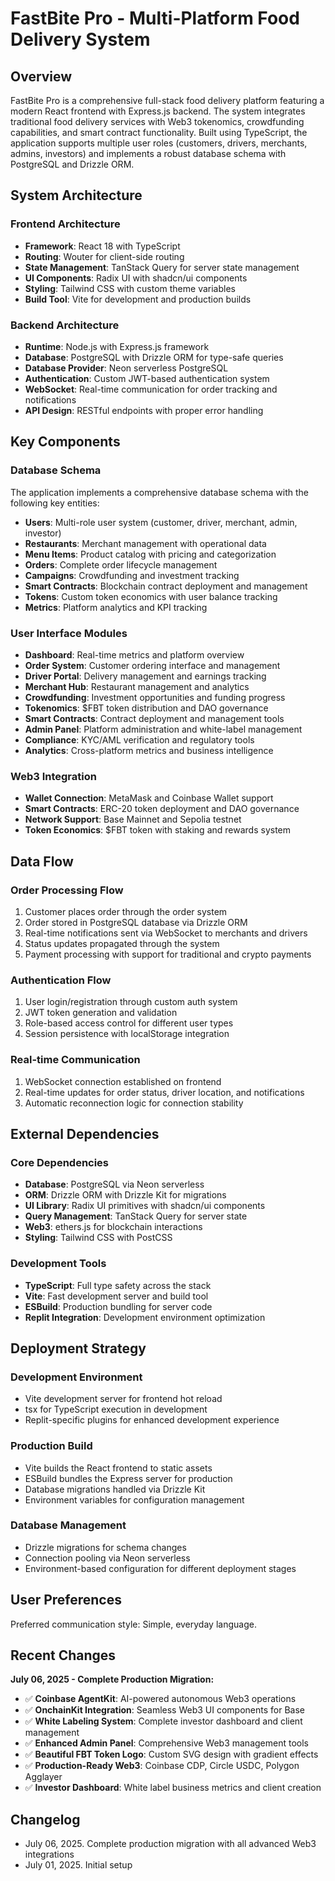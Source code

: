# FastBite Pro - Multi-Platform Food Delivery System

## Overview

FastBite Pro is a comprehensive full-stack food delivery platform featuring a modern React frontend with Express.js backend. The system integrates traditional food delivery services with Web3 tokenomics, crowdfunding capabilities, and smart contract functionality. Built using TypeScript, the application supports multiple user roles (customers, drivers, merchants, admins, investors) and implements a robust database schema with PostgreSQL and Drizzle ORM.

## System Architecture

### Frontend Architecture
- **Framework**: React 18 with TypeScript
- **Routing**: Wouter for client-side routing
- **State Management**: TanStack Query for server state management
- **UI Components**: Radix UI with shadcn/ui components
- **Styling**: Tailwind CSS with custom theme variables
- **Build Tool**: Vite for development and production builds

### Backend Architecture
- **Runtime**: Node.js with Express.js framework
- **Database**: PostgreSQL with Drizzle ORM for type-safe queries
- **Database Provider**: Neon serverless PostgreSQL
- **Authentication**: Custom JWT-based authentication system
- **WebSocket**: Real-time communication for order tracking and notifications
- **API Design**: RESTful endpoints with proper error handling

## Key Components

### Database Schema
The application implements a comprehensive database schema with the following key entities:
- **Users**: Multi-role user system (customer, driver, merchant, admin, investor)
- **Restaurants**: Merchant management with operational data
- **Menu Items**: Product catalog with pricing and categorization
- **Orders**: Complete order lifecycle management
- **Campaigns**: Crowdfunding and investment tracking
- **Smart Contracts**: Blockchain contract deployment and management
- **Tokens**: Custom token economics with user balance tracking
- **Metrics**: Platform analytics and KPI tracking

### User Interface Modules
- **Dashboard**: Real-time metrics and platform overview
- **Order System**: Customer ordering interface and management
- **Driver Portal**: Delivery management and earnings tracking
- **Merchant Hub**: Restaurant management and analytics
- **Crowdfunding**: Investment opportunities and funding progress
- **Tokenomics**: $FBT token distribution and DAO governance
- **Smart Contracts**: Contract deployment and management tools
- **Admin Panel**: Platform administration and white-label management
- **Compliance**: KYC/AML verification and regulatory tools
- **Analytics**: Cross-platform metrics and business intelligence

### Web3 Integration
- **Wallet Connection**: MetaMask and Coinbase Wallet support
- **Smart Contracts**: ERC-20 token deployment and DAO governance
- **Network Support**: Base Mainnet and Sepolia testnet
- **Token Economics**: $FBT token with staking and rewards system

## Data Flow

### Order Processing Flow
1. Customer places order through the order system
2. Order stored in PostgreSQL database via Drizzle ORM
3. Real-time notifications sent via WebSocket to merchants and drivers
4. Status updates propagated through the system
5. Payment processing with support for traditional and crypto payments

### Authentication Flow
1. User login/registration through custom auth system
2. JWT token generation and validation
3. Role-based access control for different user types
4. Session persistence with localStorage integration

### Real-time Communication
1. WebSocket connection established on frontend
2. Real-time updates for order status, driver location, and notifications
3. Automatic reconnection logic for connection stability

## External Dependencies

### Core Dependencies
- **Database**: PostgreSQL via Neon serverless
- **ORM**: Drizzle ORM with Drizzle Kit for migrations
- **UI Library**: Radix UI primitives with shadcn/ui components
- **Query Management**: TanStack Query for server state
- **Web3**: ethers.js for blockchain interactions
- **Styling**: Tailwind CSS with PostCSS

### Development Tools
- **TypeScript**: Full type safety across the stack
- **Vite**: Fast development server and build tool
- **ESBuild**: Production bundling for server code
- **Replit Integration**: Development environment optimization

## Deployment Strategy

### Development Environment
- Vite development server for frontend hot reload
- tsx for TypeScript execution in development
- Replit-specific plugins for enhanced development experience

### Production Build
- Vite builds the React frontend to static assets
- ESBuild bundles the Express server for production
- Database migrations handled via Drizzle Kit
- Environment variables for configuration management

### Database Management
- Drizzle migrations for schema changes
- Connection pooling via Neon serverless
- Environment-based configuration for different deployment stages

## User Preferences

Preferred communication style: Simple, everyday language.

## Recent Changes

**July 06, 2025 - Complete Production Migration:**
- ✅ **Coinbase AgentKit**: AI-powered autonomous Web3 operations
- ✅ **OnchainKit Integration**: Seamless Web3 UI components for Base
- ✅ **White Labeling System**: Complete investor dashboard and client management
- ✅ **Enhanced Admin Panel**: Comprehensive Web3 management tools
- ✅ **Beautiful FBT Token Logo**: Custom SVG design with gradient effects
- ✅ **Production-Ready Web3**: Coinbase CDP, Circle USDC, Polygon Agglayer
- ✅ **Investor Dashboard**: White label business metrics and client creation

## Changelog

- July 06, 2025. Complete production migration with all advanced Web3 integrations
- July 01, 2025. Initial setup